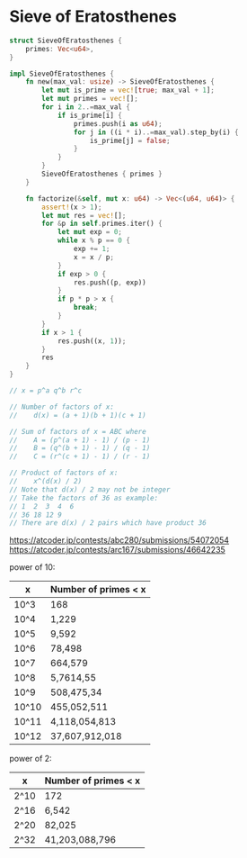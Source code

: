 # Sieve of Eratosthenes

```rust
struct SieveOfEratosthenes {
    primes: Vec<u64>,
}

impl SieveOfEratosthenes {
    fn new(max_val: usize) -> SieveOfEratosthenes {
        let mut is_prime = vec![true; max_val + 1];
        let mut primes = vec![];
        for i in 2..=max_val {
            if is_prime[i] {
                primes.push(i as u64);
                for j in ((i * i)..=max_val).step_by(i) {
                    is_prime[j] = false;
                }
            }
        }
        SieveOfEratosthenes { primes }
    }

    fn factorize(&self, mut x: u64) -> Vec<(u64, u64)> {
        assert!(x > 1);
        let mut res = vec![];
        for &p in self.primes.iter() {
            let mut exp = 0;
            while x % p == 0 {
                exp += 1;
                x = x / p;
            }
            if exp > 0 {
                res.push((p, exp))
            }
            if p * p > x {
                break;
            }
        }
        if x > 1 {
            res.push((x, 1));
        }
        res
    }
}

// x = p^a q^b r^c

// Number of factors of x:
//    d(x) = (a + 1)(b + 1)(c + 1)

// Sum of factors of x = ABC where
//    A = (p^(a + 1) - 1) / (p - 1)
//    B = (q^(b + 1) - 1) / (q - 1)
//    C = (r^(c + 1) - 1) / (r - 1)

// Product of factors of x:
//    x^(d(x) / 2)
// Note that d(x) / 2 may not be integer
// Take the factors of 36 as example:
// 1  2  3  4  6
// 36 18 12 9
// There are d(x) / 2 pairs which have product 36
```

<https://atcoder.jp/contests/abc280/submissions/54072054>
<https://atcoder.jp/contests/arc167/submissions/46642235>

power of 10:

| x | Number of primes < x |
|---------|---------|
| 10^3 | 168 |
| 10^4 | 1,229 |
| 10^5 | 9,592 |
| 10^6 | 78,498 |
| 10^7 | 664,579 |
| 10^8 | 5,7614,55 |
| 10^9 | 508,475,34 |
| 10^10 | 455,052,511 |
| 10^11 | 4,118,054,813 |
| 10^12 | 37,607,912,018 |

power of 2:

| x | Number of primes < x |
|---------|---------|
| 2^10 | 172 |
| 2^16 | 6,542 |
| 2^20 | 82,025 |
| 2^32 | 41,203,088,796 |

